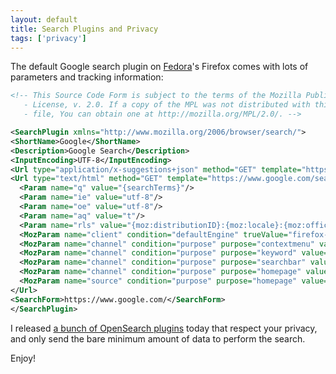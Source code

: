 ```yaml
---
layout: default
title: Search Plugins and Privacy
tags: ['privacy']
---
```


The default Google search plugin on [Fedora](https://fedoraproject.org/)'s Firefox comes with lots of parameters and tracking information:

``` xml
<!-- This Source Code Form is subject to the terms of the Mozilla Public
   - License, v. 2.0. If a copy of the MPL was not distributed with this
   - file, You can obtain one at http://mozilla.org/MPL/2.0/. -->

<SearchPlugin xmlns="http://www.mozilla.org/2006/browser/search/">
<ShortName>Google</ShortName>
<Description>Google Search</Description>
<InputEncoding>UTF-8</InputEncoding>
<Url type="application/x-suggestions+json" method="GET" template="https://www.google.com/complete/search?client=firefox&amp;q={searchTerms}"/>
<Url type="text/html" method="GET" template="https://www.google.com/search">
  <Param name="q" value="{searchTerms}"/>
  <Param name="ie" value="utf-8"/>
  <Param name="oe" value="utf-8"/>
  <Param name="aq" value="t"/>
  <Param name="rls" value="{moz:distributionID}:{moz:locale}:{moz:official}"/>
  <MozParam name="client" condition="defaultEngine" trueValue="firefox-a" falseValue="firefox"/>
  <MozParam name="channel" condition="purpose" purpose="contextmenu" value="rcs"/>
  <MozParam name="channel" condition="purpose" purpose="keyword" value="fflb"/>
  <MozParam name="channel" condition="purpose" purpose="searchbar" value="sb"/>
  <MozParam name="channel" condition="purpose" purpose="homepage" value="np"/>
  <MozParam name="source" condition="purpose" purpose="homepage" value="hp"/>
</Url>
<SearchForm>https://www.google.com/</SearchForm>
</SearchPlugin>
```

I released [a bunch of OpenSearch plugins](/opensearch-plugins/index.html) today that respect your privacy, and only send the bare minimum amount of data to perform the search.

Enjoy!

